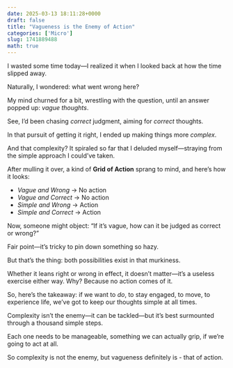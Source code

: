```yaml
---
date: 2025-03-13 18:11:28+0000
draft: false
title: "Vagueness is the Enemy of Action"
categories: ['Micro']
slug: 1741889488
math: true
---
```


I wasted some time today—I realized it when I looked back at how the time slipped away.

Naturally, I wondered: what went wrong here?

My mind churned for a bit, wrestling with the question, until an answer popped up: _vague thoughts_.

See, I’d been chasing _correct_ judgment, aiming for _correct_ thoughts.

In that pursuit of getting it right, I ended up making things more _complex_.

And that complexity? It spiraled so far that I deluded myself—straying from the simple approach I could’ve taken.

After mulling it over, a kind of **Grid of Action** sprang to mind, and here’s how it looks:

-   _Vague and Wrong_ → No action
-   _Vague and Correct_ → No action
-   _Simple and Wrong_ → Action
-   _Simple and Correct_ → Action

Now, someone might object: “If it’s vague, how can it be judged as correct or wrong?”

Fair point—it’s tricky to pin down something so hazy.

But that’s the thing: both possibilities exist in that murkiness.

Whether it leans right or wrong in effect, it doesn’t matter—it’s a useless exercise either way. Why? Because no action comes of it.

So, here’s the takeaway: if we want to _do_, to stay engaged, to move, to experience life, we’ve got to keep our thoughts simple at all times.

Complexity isn’t the enemy—it can be tackled—but it’s best surmounted through a thousand simple steps.

Each one needs to be manageable, something we can actually grip, if we’re going to act at all.

So complexity is not the enemy, but vagueness definitely is - that of action.
